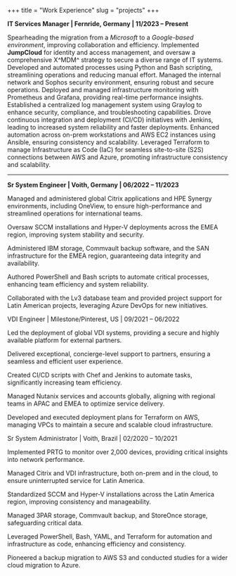 +++
title = "Work Experience"
slug = "projects"
+++

**IT Services Manager | Fernride, Germany | 11/2023 – Present**

Spearheading the migration from a _Microsoft_ to a _Google-based environment_, improving
collaboration and efficiency. Implemented **JumpCloud** for identity and access management, and
oversaw a comprehensive X^MDM^ strategy to secure a diverse range of IT systems. Developed and
automated processes using Python and Bash scripting, streamlining operations and reducing manual
effort. Managed the internal network and Sophos security environment, ensuring robust and secure
operations. Deployed and managed infrastructure monitoring with Prometheus and Grafana, providing
real-time performance insights. Established a centralized log management system using Graylog to
enhance security, compliance, and troubleshooting capabilities. Drove continuous integration and
deployment (CI/CD) initiatives with Jenkins, leading to increased system reliability and faster
deployments. Enhanced automation across on-prem workstations and AWS EC2 instances using Ansible,
ensuring consistency and scalability. Leveraged Terraform to manage Infrastructure as Code (IaC) for
seamless site-to-site (S2S) connections between AWS and Azure, promoting infrastructure consistency
and scalability.

---

**Sr System Engineer | Voith, Germany | 06/2022 – 11/2023**

Managed and administered global Citrix applications and HPE Synergy environments, including OneView,
to ensure high-performance and streamlined operations for international teams.

Oversaw SCCM installations and Hyper-V deployments across the EMEA region, improving system
stability and security.

Administered IBM storage, Commvault backup software, and the SAN infrastructure for the EMEA region,
guaranteeing data integrity and availability.

Authored PowerShell and Bash scripts to automate critical processes, enhancing team efficiency and
system reliability.

Collaborated with the Lv3 database team and provided project support for Latin American projects,
leveraging Azure DevOps for new initiatives.

VDI Engineer | Milestone/Pinterest, US | 09/2021 – 06/2022

Led the deployment of global VDI systems, providing a secure and highly available platform for
external partners.

Delivered exceptional, concierge-level support to partners, ensuring a seamless and efficient user
experience.

Created CI/CD scripts with Chef and Jenkins to automate tasks, significantly increasing team
efficiency.

Managed Nutanix services and accounts globally, aligning with regional teams in APAC and EMEA to
optimize service delivery.

Developed and executed deployment plans for Terraform on AWS, managing VPCs to maintain a secure and
scalable cloud infrastructure.

Sr System Administrator | Voith, Brazil | 02/2020 – 10/2021

Implemented PRTG to monitor over 2,000 devices, providing critical insights into network
performance.

Managed Citrix and VDI infrastructure, both on-prem and in the cloud, to ensure uninterrupted
service for Latin America.

Standardized SCCM and Hyper-V installations across the Latin America region, improving consistency
and manageability.

Managed 3PAR storage, Commvault backup, and StoreOnce storage, safeguarding critical data.

Leveraged PowerShell, Bash, YAML, and Terraform for automation and infrastructure as code, enhancing
efficiency and consistency.

Pioneered a backup migration to AWS S3 and conducted studies for a wider cloud migration to Azure.
